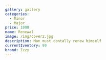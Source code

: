 ```yaml
---
gallery: gallery
categories:
  - Minor
  - Major
price: 1000
name: Renewal
image: /img/cover2.jpg
description: Man must contally renew himself
currentIventory: 99
brand: Izzy
---
```

